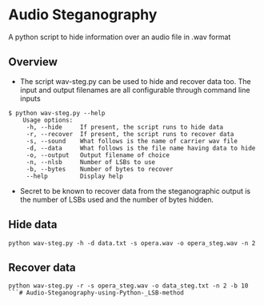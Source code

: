 # Audio Steganography
A python script to hide information over an audio file in .wav format

## Overview
 - The script wav-steg.py can be used to hide and recover data too. The input and output filenames are all configurable through command line inputs
```
$ python wav-steg.py --help
    Usage options:
     -h, --hide     If present, the script runs to hide data
     -r, --recover  If present, the script runs to recover data
     -s, --sound    What follows is the name of carrier wav file
     -d, --data     What follows is the file name having data to hide
     -o, --output   Output filename of choice
     -n, --nlsb     Number of LSBs to use
     -b, --bytes    Number of bytes to recover
     --help         Display help
```
 - Secret to be known to recover data from the steganographic output is the number of LSBs used and the number of bytes hidden.

## Hide data
```
python wav-steg.py -h -d data.txt -s opera.wav -o opera_steg.wav -n 2
```

## Recover data
```
python wav-steg.py -r -s opera_steg.wav -o data_steg.txt -n 2 -b 10
```# Audio-Steganography-using-Python-_LSB-method
